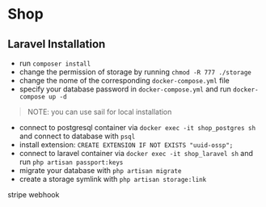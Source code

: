 # Shop

## Laravel Installation

- run  `composer install`
- change the permission of storage by running `chmod -R 777 ./storage`
- change the nome of the corresponding `docker-compose.yml` file
- specify your database password in `docker-compose.yml` and run `docker-compose up -d`
> NOTE: you can use sail for local installation
- connect to postgresql container via `docker exec -it shop_postgres sh` and connect to database with `psql`
- install extension: `CREATE EXTENSION IF NOT EXISTS "uuid-ossp";`
- connect to laravel container via `docker exec -it shop_laravel sh` and run `php artisan passport:keys`
- migrate your database with `php artisan migrate`
- create a storage symlink with `php artisan storage:link`

stripe webhook

